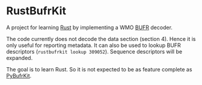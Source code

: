 # RustBufrKit

A project for learning [Rust](https://www.rust-lang.org/) by implementing a 
WMO [BUFR](https://en.wikipedia.org/wiki/BUFR) decoder.

The code currently does not decode the data section (section 4). Hence it is only
useful for reporting metadata. It can also be used to lookup BUFR descriptors 
(`rustbufrkit lookup 309052`). Sequence descriptors will be expanded.

The goal is to learn Rust. So it is not expected to be as feature complete as 
[PyBufrKit](https://github.com/ywangd/pybufrkit).
